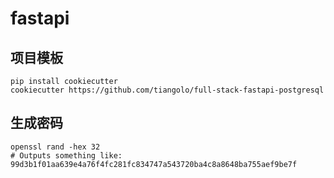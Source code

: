 
# fastapi

## 项目模板

```shell
pip install cookiecutter
cookiecutter https://github.com/tiangolo/full-stack-fastapi-postgresql
```

## 生成密码

```shell
openssl rand -hex 32
# Outputs something like: 99d3b1f01aa639e4a76f4fc281fc834747a543720ba4c8a8648ba755aef9be7f
```



